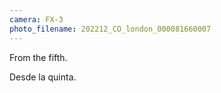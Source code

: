 ```yaml
---
camera: FX-3
photo_filename: 202212_CO_london_000081660007
---
```


From the fifth.

Desde la quinta.